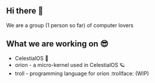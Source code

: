 ## Hi there 👋

We are a group (1 person so far) of computer lovers

## What we are working on 😎

* CelestialOS 🌌
* orion - a micro-kernel used in CelestialOS 🪐
* troll - programming language for orion :trollface: (WIP)
